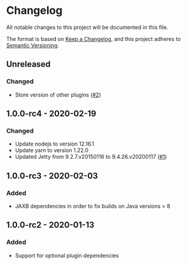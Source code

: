 # Changelog

All notable changes to this project will be documented in this file.

The format is based on [Keep a Changelog](https://keepachangelog.com/en/1.0.0/),
and this project adheres to [Semantic Versioning](https://semver.org/spec/v2.0.0.html).

## Unreleased

### Changed
- Store version of other plugins ([#2](https://github.com/scm-manager/smp-maven-plugin/pull/2))

## 1.0.0-rc4 - 2020-02-19

### Changed

- Update nodejs to version 12.16.1
- Update yarn to version 1.22.0
- Updated Jetty from 9.2.7.v20150116 to 9.4.26.v20200117 ([#1](https://github.com/scm-manager/smp-maven-plugin/pull/1))

## 1.0.0-rc3 - 2020-02-03

### Added

- JAXB dependencies in order to fix builds on Java versions > 8

## 1.0.0-rc2 - 2020-01-13

### Added

- Support for optional plugin dependencies
